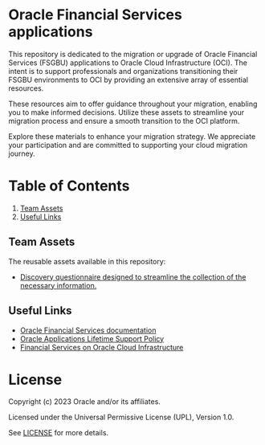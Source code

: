 # Oracle Financial Services applications
 
This repository is dedicated to the migration or upgrade of Oracle Financial Services (FSGBU) applications to Oracle Cloud Infrastructure (OCI). The intent is to support professionals and organizations transitioning their FSGBU environments to OCI by providing an extensive array of essential resources.

These resources aim to offer guidance throughout your migration, enabling you to make informed decisions. Utilize these assets to streamline your migration process and ensure a smooth transition to the OCI platform.

Explore these materials to enhance your migration strategy. We appreciate your participation and are committed to supporting your cloud migration journey.
 
# Table of Contents
 
1. [Team Assets](#team-assets)
2. [Useful Links](#useful-links)
 
## Team Assets

The reusable assets available in this repository:

 - [Discovery questionnaire designed to streamline the collection of the necessary information.](./financial-services-discovery-questionnaire)

## Useful Links
 
- [Oracle Financial Services documentation](https://docs.oracle.com/en/industries/financial-services/index.html)
- [Oracle Applications Lifetime Support Policy](https://www.oracle.com/us/assets/lifetime-support-applications-069216.pdf)
- [Financial Services on Oracle Cloud Infrastructure](https://www.oracle.com/financial-services/cloud/)

# License
 
Copyright (c) 2023 Oracle and/or its affiliates.
 
Licensed under the Universal Permissive License (UPL), Version 1.0.
 
See [LICENSE](https://github.com/oracle-devrel/technology-engineering/blob/main/LICENSE) for more details.